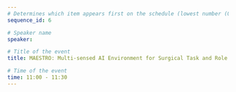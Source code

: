 ```yaml
---
# Determines which item appears first on the schedule (lowest number (0) appears first)
sequence_id: 6

# Speaker name
speaker: 

# Title of the event
title: MAESTRO: Multi-sensed AI Environment for Surgical Task and Role Optimisation

# Time of the event
time: 11:00 - 11:30
---
```

